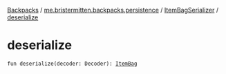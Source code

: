 [Backpacks](../../index.md) / [me.bristermitten.backpacks.persistence](../index.md) / [ItemBagSerializer](index.md) / [deserialize](./deserialize.md)

# deserialize

`fun deserialize(decoder: Decoder): `[`ItemBag`](../../me.bristermitten.backpacks.entity/-item-bag/index.md)